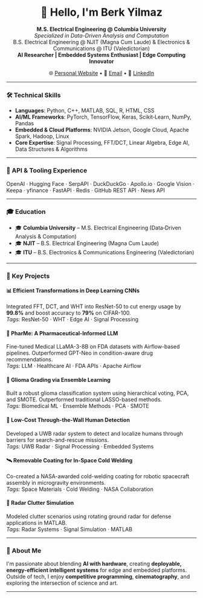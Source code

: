 <h1 align="center">👋 Hello, I'm Berk Yilmaz</h1>

<p align="center">
  <strong>M.S. Electrical Engineering @ Columbia University</strong><br>
  <em>Specialized in Data-Driven Analysis and Computation</em><br>
  B.S. Electrical Engineering @ NJIT (Magna Cum Laude) & Electronics & Communications @ ITU (Valedictorian)<br>
  <strong>AI Researcher | Embedded Systems Enthusiast | Edge Computing Innovator</strong>
</p>

<p align="center">
  🌐 <a href="https://berkyilmaz.info">Personal Website</a> • 📧 <a href="mailto:berkyilmazcs@gmail.com">Email</a> • 💼 <a href="https://linkedin.com/in/berkyy">LinkedIn</a>
</p>

---

### 🛠️ Technical Skills
- **Languages**: Python, C++, MATLAB, SQL, R, HTML, CSS
- **AI/ML Frameworks**: PyTorch, TensorFlow, Keras, Scikit‑Learn, NumPy, Pandas
- **Embedded & Cloud Platforms**: NVIDIA Jetson, Google Cloud, Apache Spark, Hadoop, Linux
- **Core Expertise**: Signal Processing, FFT/DCT, Linear Algebra, Edge AI, Data Structures & Algorithms

---

### 🔌 API & Tooling Experience
OpenAI · Hugging Face · SerpAPI · DuckDuckGo · Apollo.io · Google Vision · Keepa · yfinance · FastAPI · Redis · GitHub REST API · News API

---

### 🎓 Education
- 🎓 **Columbia University** – M.S. Electrical Engineering (Data‑Driven Analysis & Computation)  
- 🎓 **NJIT** – B.S. Electrical Engineering (Magna Cum Laude)  
- 🎓 **ITU** – B.S. Electronics & Communications Engineering (Valedictorian)

---

### 🚀 Key Projects

#### 📊 Efficient Transformations in Deep Learning CNNs  
Integrated FFT, DCT, and WHT into ResNet-50 to cut energy usage by **99.8%** and boost accuracy to **79%** on CIFAR-100.  
<em>Tags:</em> ResNet-50 · WHT · Edge AI · Signal Processing

#### 💊 PharMe: A Pharmaceutical-Informed LLM  
Fine-tuned Medical LLaMA-3-8B on FDA datasets with Airflow-based pipelines. Outperformed GPT-Neo in condition-aware drug recommendations.  
<em>Tags:</em> LLM · Healthcare AI · FDA APIs · Apache Airflow

#### 🧠 Glioma Grading via Ensemble Learning  
Built a robust glioma classification system using hierarchical voting, PCA, and SMOTE. Outperformed traditional LASSO-based methods.  
<em>Tags:</em> Biomedical ML · Ensemble Methods · PCA · SMOTE

#### 📡 Low-Cost Through-the-Wall Human Detection  
Developed a UWB radar system to detect and localize humans through barriers for search-and-rescue missions.  
<em>Tags:</em> UWB Radar · Signal Processing · Embedded Systems

#### 🛰️ Removable Coating for In-Space Cold Welding  
Co-created a NASA-awarded cold-welding coating for robotic spacecraft assembly in microgravity environments.  
<em>Tags:</em> Space Materials · Cold Welding · NASA Collaboration

#### 📶 Radar Clutter Simulation  
Modeled clutter scenarios using rotating ground radar for defense applications in MATLAB.  
<em>Tags:</em> Radar Systems · Signal Simulation · MATLAB

---

### 💭 About Me
I'm passionate about blending **AI with hardware**, creating **deployable, energy-efficient intelligent systems** for edge and embedded platforms.  
Outside of tech, I enjoy **competitive programming**, **cinematography**, and exploring the intersection of science and art.

---

